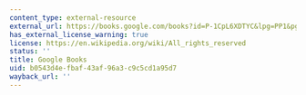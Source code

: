 ```yaml
---
content_type: external-resource
external_url: https://books.google.com/books?id=P-1CpL6XDTYC&lpg=PP1&pg=PA200#v=onepage&q&f=false
has_external_license_warning: true
license: https://en.wikipedia.org/wiki/All_rights_reserved
status: ''
title: Google Books
uid: b0543d4e-fbaf-43af-96a3-c9c5cd1a95d7
wayback_url: ''
---
```


